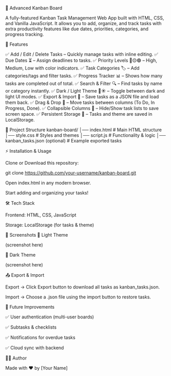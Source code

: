 📌 Advanced Kanban Board

A fully-featured Kanban Task Management Web App built with HTML, CSS, and Vanilla JavaScript.
It allows you to add, organize, and track tasks with extra productivity features like due dates, priorities, categories, and progress tracking.

🚀 Features

✅ Add / Edit / Delete Tasks – Quickly manage tasks with inline editing.
✅ Due Dates ⏳ – Assign deadlines to tasks.
✅ Priority Levels 🔴🟡🟢 – High, Medium, Low with color indicators.
✅ Task Categories 🏷️ – Add categories/tags and filter tasks.
✅ Progress Tracker 📊 – Shows how many tasks are completed out of total.
✅ Search & Filter 🔍 – Find tasks by name or category instantly.
✅ Dark / Light Theme 🌙☀️ – Toggle between dark and light UI modes.
✅ Export & Import 📂 – Save tasks as a JSON file and load them back.
✅ Drag & Drop 🎯 – Move tasks between columns (To Do, In Progress, Done).
✅ Collapsible Columns 🔽 – Hide/Show task lists to save screen space.
✅ Persistent Storage 💾 – Tasks and theme are saved in LocalStorage.

📂 Project Structure
kanban-board/
│── index.html     # Main HTML structure
│── style.css      # Styles and themes
│── script.js      # Functionality & logic
│── kanban_tasks.json (optional) # Example exported tasks

⚡ Installation & Usage

Clone or Download this repository:

git clone https://github.com/your-username/kanban-board.git


Open index.html in any modern browser.

Start adding and organizing your tasks!

🛠️ Tech Stack

Frontend: HTML, CSS, JavaScript

Storage: LocalStorage (for tasks & theme)

📸 Screenshots
🔹 Light Theme

(screenshot here)

🔹 Dark Theme

(screenshot here)

📤 Export & Import

Export → Click Export button to download all tasks as kanban_tasks.json.

Import → Choose a .json file using the import button to restore tasks.

🎯 Future Improvements

✅ User authentication (multi-user boards)

✅ Subtasks & checklists

✅ Notifications for overdue tasks

✅ Cloud sync with backend

👨‍💻 Author

Made with ❤️ by [Your Name]
